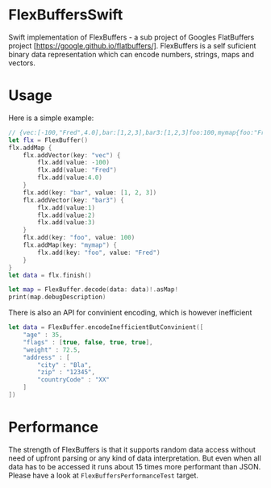 # FlexBuffersSwift
Swift implementation of FlexBuffers - a sub project of Googles FlatBuffers project [https://google.github.io/flatbuffers/].
FlexBuffers is a self suficient binary data representation which can encode numbers, strings, maps and vectors.

# Usage
Here is a simple example:
```swift
// {vec:[-100,"Fred",4.0],bar:[1,2,3],bar3:[1,2,3]foo:100,mymap{foo:"Fred"}}
let flx = FlexBuffer()
flx.addMap {
    flx.addVector(key: "vec") {
        flx.add(value: -100)
        flx.add(value: "Fred")
        flx.add(value:4.0)
    }
    flx.add(key: "bar", value: [1, 2, 3])
    flx.addVector(key: "bar3") {
        flx.add(value:1)
        flx.add(value:2)
        flx.add(value:3)
    }
    flx.add(key: "foo", value: 100)
    flx.addMap(key: "mymap") {
        flx.add(key: "foo", value: "Fred")
    }
}
let data = flx.finish()

let map = FlexBuffer.decode(data: data)!.asMap!
print(map.debugDescription)
```

There is also an API for convinient encoding, which is however inefficient
```swift
let data = FlexBuffer.encodeInefficientButConvinient([
    "age" : 35,
    "flags" : [true, false, true, true],
    "weight" : 72.5,
    "address" : [
        "city" : "Bla",
        "zip" : "12345",
        "countryCode" : "XX"
    ]
])
```

# Performance
The strength of FlexBuffers is that it supports random data access without need of upfront parsing or any kind of data interpretation.
But even when all data has to be accessed it runs about 15 times more performant than JSON.
Please have a look at `FlexBuffersPerformanceTest` target.

